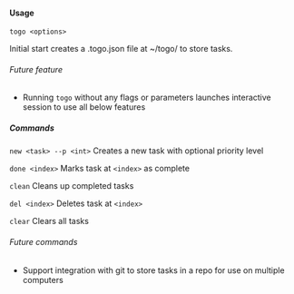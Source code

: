 
#### Usage

`togo <options>`

Initial start creates a .togo.json file at ~/togo/ to store tasks. 

###### Future feature
- Running `togo` without any flags or parameters launches interactive session to use all below features

##### Commands

`new <task> --p <int>`
Creates a new task with optional priority level

`done <index>`
Marks task at `<index>` as complete

`clean`
Cleans up completed tasks

`del <index>`
Deletes task at `<index>`

`clear` 
Clears all tasks

###### Future commands
- Support integration with git to store tasks in a repo for use on multiple computers

